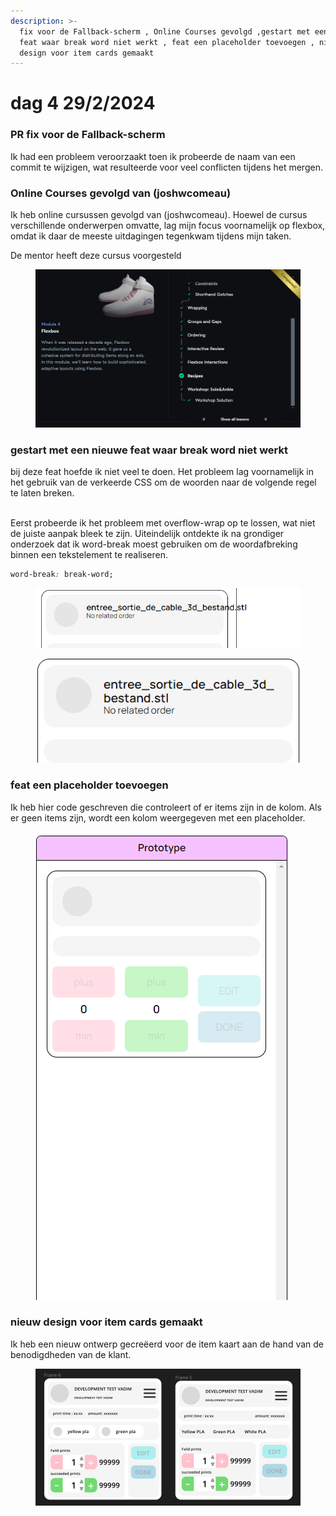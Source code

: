 ```yaml
---
description: >-
  fix voor de Fallback-scherm , Online Courses gevolgd ,gestart met een nieuwe
  feat waar break word niet werkt , feat een placeholder toevoegen , nieuw
  design voor item cards gemaakt
---
```


# dag 4 29/2/2024

### PR fix voor de Fallback-scherm

Ik had een probleem veroorzaakt toen ik probeerde de naam van een commit te wijzigen, wat resulteerde voor veel conflicten tijdens het mergen.

### Online Courses gevolgd van (joshwcomeau)&#x20;

Ik heb online cursussen gevolgd van (joshwcomeau). Hoewel de cursus verschillende onderwerpen omvatte, lag mijn focus voornamelijk op flexbox, omdat ik daar de meeste uitdagingen tegenkwam tijdens mijn taken.

De mentor heeft deze cursus voorgesteld

<figure><img src="../.gitbook/assets/image (1) (1) (1) (1) (1) (1) (1) (1) (1) (1) (1) (1) (1) (1).png" alt=""><figcaption></figcaption></figure>

### gestart met een nieuwe feat waar break word niet werkt&#x20;

bij deze feat hoefde ik niet veel te doen. Het probleem lag voornamelijk in het gebruik van de verkeerde CSS om de woorden naar de volgende regel te laten breken.

\
Eerst probeerde ik het probleem met overflow-wrap op te lossen, wat niet de juiste aanpak bleek te zijn. Uiteindelijk ontdekte ik na grondiger onderzoek dat ik word-break moest gebruiken om de woordafbreking binnen een tekstelement te realiseren.

```css
word-break: break-word;
```

<figure><img src="../assets/Schermafbeelding 2024-02-26 192914.png" alt=""><figcaption></figcaption></figure>

<figure><img src="../.gitbook/assets/Schermafbeelding 2024-02-29 120308.png" alt=""><figcaption></figcaption></figure>

### feat een placeholder toevoegen

Ik heb hier code geschreven die controleert of er items zijn in de kolom. Als er geen items zijn, wordt een kolom weergegeven met een placeholder.

<figure><img src="../.gitbook/assets/Schermafbeelding 2024-02-29 142247.png" alt=""><figcaption></figcaption></figure>

### nieuw design voor item cards gemaakt&#x20;

Ik heb een nieuw ontwerp gecreëerd voor de item kaart aan de hand van de benodigdheden van de klant.

<figure><img src="../.gitbook/assets/Schermafbeelding 2024-03-01 113115.png" alt=""><figcaption></figcaption></figure>
